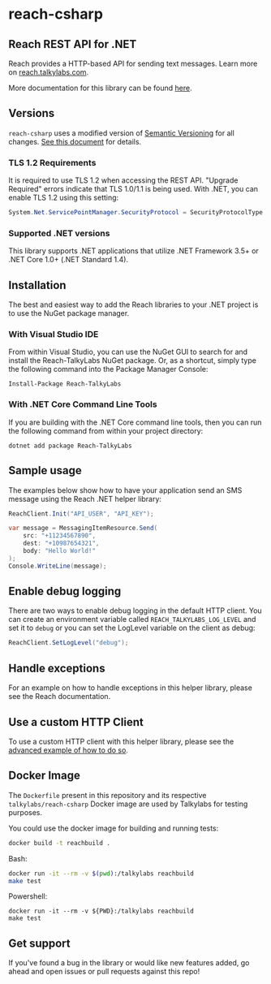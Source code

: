 # reach-csharp


## Reach REST API for .NET

Reach provides a HTTP-based API for sending text messages. Learn more on [reach.talkylabs.com][apidocs].

More documentation for this library can be found [here][libdocs].

## Versions

`reach-csharp` uses a modified version of [Semantic Versioning](https://semver.org) for all changes. [See this document](VERSIONS.md) for details.

### TLS 1.2 Requirements

It is required to use TLS 1.2 when accessing the REST API. "Upgrade Required" errors indicate that TLS 1.0/1.1 is being used. With .NET, you can enable TLS 1.2 using this setting:

```csharp
System.Net.ServicePointManager.SecurityProtocol = SecurityProtocolType.Tls12;
```

### Supported .NET versions

This library supports .NET applications that utilize .NET Framework 3.5+ or .NET Core 1.0+ (.NET Standard 1.4).

## Installation

The best and easiest way to add the Reach libraries to your .NET project is to use the NuGet package manager.

### With Visual Studio IDE

From within Visual Studio, you can use the NuGet GUI to search for and install the Reach-TalkyLabs NuGet package. Or, as a shortcut, simply type the following command into the Package Manager Console:

```shell
Install-Package Reach-TalkyLabs
```

### With .NET Core Command Line Tools

If you are building with the .NET Core command line tools, then you can run the following command from within your project directory:

```shell
dotnet add package Reach-TalkyLabs
```

## Sample usage

The examples below show how to have your application send an SMS message using the Reach .NET helper library:

```csharp
ReachClient.Init("API_USER", "API_KEY");

var message = MessagingItemResource.Send(
    src: "+11234567890",
    dest: "+10987654321",
    body: "Hello World!"
);
Console.WriteLine(message);
```

## Enable debug logging

There are two ways to enable debug logging in the default HTTP client. You can create an environment variable called `REACH_TALKYLABS_LOG_LEVEL` and set it to `debug` or you can set the LogLevel variable on the client as debug:

```csharp
ReachClient.SetLogLevel("debug");
```

## Handle exceptions

For an example on how to handle exceptions in this helper library, please see the Reach documentation.


## Use a custom HTTP Client

To use a custom HTTP client with this helper library, please see the [advanced example of how to do so](./advanced-examples/custom-http-client.md).

## Docker Image

The `Dockerfile` present in this repository and its respective `talkylabs/reach-csharp` Docker image are used by Talkylabs for testing purposes.

You could use the docker image for building and running tests:

```bash
docker build -t reachbuild .
```

Bash:

```bash
docker run -it --rm -v $(pwd):/talkylabs reachbuild
make test
```

Powershell:

```pwsh
docker run -it --rm -v ${PWD}:/talkylabs reachbuild
make test
```

## Get support

If you've found a bug in the library or would like new features added, go ahead and open issues or pull requests against this repo!

[reach]: https://www.reach.talkylabs.com
[apidocs]: https://www.reach.talkylabs.com/docs/api
[libdocs]: https://talkylabs.github.io/reach-csharp